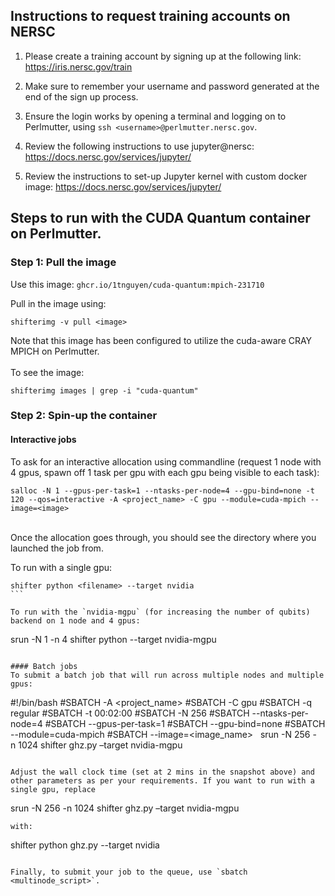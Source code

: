 
## Instructions to request training accounts on NERSC

1. Please create a training account by signing up at the following link:
https://iris.nersc.gov/train

2. Make sure to remember your username and password generated at the end of the sign up process.

3. Ensure the login works by opening a terminal and logging on to Perlmutter, using
`ssh <username>@perlmutter.nersc.gov`.

4. Review the following instructions to use jupyter@nersc:
https://docs.nersc.gov/services/jupyter/

5. Review the instructions to set-up Jupyter kernel with custom docker image:
https://docs.nersc.gov/services/jupyter/


## Steps to run with the CUDA Quantum container on Perlmutter.

### Step 1: Pull the image
Use this image:  `ghcr.io/1tnguyen/cuda-quantum:mpich-231710`

Pull in the image using:
```
shifterimg -v pull <image>
```
Note that this image has been configured to utilize the cuda-aware CRAY MPICH on Perlmutter.  
<br>
To see the image:
```
shifterimg images | grep -i "cuda-quantum"
```

### Step 2: Spin-up the container

#### Interactive jobs

To ask for an interactive allocation using commandline (request 1 node with 4 gpus, spawn off 1 task per gpu with each gpu being visible to each task):

```
salloc -N 1 --gpus-per-task=1 --ntasks-per-node=4 --gpu-bind=none -t 120 --qos=interactive -A <project_name> -C gpu --module=cuda-mpich --image=<image>
```

<br>
Once the allocation goes through, you should see the directory where you launched the job from.  
<br>


To run with a single gpu:
```
shifter python <filename> --target nvidia
```  

To run with the `nvidia-mgpu` (for increasing the number of qubits) backend on 1 node and 4 gpus:
```
srun -N 1 -n 4 shifter python <filename> --target nvidia-mgpu
```

#### Batch jobs
To submit a batch job that will run across multiple nodes and multiple gpus:
```
#!/bin/bash
#SBATCH -A <project_name>
#SBATCH -C gpu
#SBATCH -q regular
#SBATCH -t 00:02:00
#SBATCH -N 256
#SBATCH --ntasks-per-node=4
#SBATCH --gpus-per-task=1
#SBATCH --gpu-bind=none
#SBATCH --module=cuda-mpich
#SBATCH --image=<image_name>
 
srun -N 256 -n 1024 shifter ghz.py –target nvidia-mgpu
```

Adjust the wall clock time (set at 2 mins in the snapshot above) and other parameters as per your requirements. If you want to run with a single gpu, replace 
```
srun -N 256 -n 1024 shifter ghz.py –target nvidia-mgpu
```
with:

```
shifter python ghz.py --target nvidia
```

Finally, to submit your job to the queue, use `sbatch <multinode_script>`.